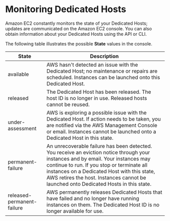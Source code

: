# Monitoring Dedicated Hosts<a name="dedicated-hosts-monitoring"></a>

Amazon EC2 constantly monitors the state of your Dedicated Hosts; updates are communicated on the Amazon EC2 console\. You can also obtain information about your Dedicated Hosts using the API or CLI\.

The following table illustrates the possible **State** values in the console\.


| **State** | **Description** | 
| --- | --- | 
| available | AWS hasn't detected an issue with the Dedicated Host; no maintenance or repairs are scheduled\. Instances can be launched onto this Dedicated Host\. | 
| released | The Dedicated Host has been released\. The host ID is no longer in use\. Released hosts cannot be reused\. | 
| under\-assessment | AWS is exploring a possible issue with the Dedicated Host\. If action needs to be taken, you are notified via the AWS Management Console or email\. Instances cannot be launched onto a Dedicated Host in this state\. | 
| permanent\-failure | An unrecoverable failure has been detected\. You receive an eviction notice through your instances and by email\. Your instances may continue to run\. If you stop or terminate all instances on a Dedicated Host with this state, AWS retires the host\. Instances cannot be launched onto Dedicated Hosts in this state\. | 
| released\-permanent\-failure | AWS permanently releases Dedicated Hosts that have failed and no longer have running instances on them\. The Dedicated Host ID is no longer available for use\. | 